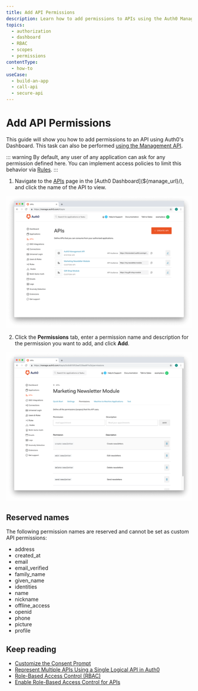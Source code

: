 ```yaml
---
title: Add API Permissions
description: Learn how to add permissions to APIs using the Auth0 Management Dashboard.
topics:
  - authorization
  - dashboard
  - RBAC
  - scopes
  - permissions
contentType:
  - how-to
useCase:
  - build-an-app
  - call-api
  - secure-api
---
```

# Add API Permissions

This guide will show you how to add permissions to an API using Auth0's Dashboard. This task can also be performed [using the Management API](/api/management/guides/apis/update-permissions-apis). 

::: warning
By default, any user of any application can ask for any permission defined here. You can implement access policies to limit this behavior via [Rules](/rules).
:::

1. Navigate to the [APIs](${manage_url}/#/apis) page in the [Auth0 Dashboard](${manage_url}/), and click the name of the API to view.

![View APIs](/media/articles/authorization/api-list.png)

2. Click the **Permissions** tab, enter a permission name and description for the permission you want to add, and click **Add**.

![Add Permissions](/media/articles/authorization/api-def-permissions.png)

## Reserved names

The following permission names are reserved and cannot be set as custom API permissions:

* address
* created_at
* email
* email_verified
* family_name
* given_name
* identities
* name
* nickname
* offline_access
* openid
* phone
* picture
* profile

## Keep reading

- [Customize the Consent Prompt](/scopes/current/guides/customize-consent-prompt)
- [Represent Multiple APIs Using a Single Logical API in Auth0](/api-auth/tutorials/represent-multiple-apis)
- [Role-Based Access Control (RBAC)](/authorization/concepts/rbac)
- [Enable Role-Based Access Control for APIs](/dashboard/guides/apis/enable-rbac)
